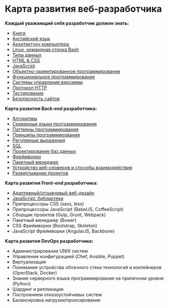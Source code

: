 # Карта развития веб-разработчика

**Каждый уважающий себя разработчик должен знать:**
- [Книги](sections/books.md)
- [Английский язык](sections/english.md)
- [Архитектуру компьютера](sections/architecture.md)
- [Linux, командная строка Bash](sections/linux.md)
- [Типы данных](sections/data_types.md)
- [HTML & CSS](sections/html-css.md)
- [JavaScript](sections/javascript.md)
- [Объектно-ориентированное программирование](sections/oop.md)
- [Функциональное программирование](sections/functional_programming.md)
- [Системы управления версиями](sections/vcs.md)
- [Протокол HTTP](sections/http.md)
- [Тестирование](sections/test.md)
- [Безопасность сайтов](sections/security.md)

**Карта развития Back-end разработчика:**
- [Алгоритмы](sections/algorithms.md)
- [Серверные языки программирования](sections/server-side.md)
- [Паттерны программирования](sections/patterns.md)
- [Принципы программирования](sections/principles.md)
- [Регулярные выражения](sections/regular-expressions.md)
- [SQL](sections/sql.md)
- [Проектирование баз данных](sections/design_database.md)
- [Фреймворки](sections/frameworks.md)
- [Пакетный менеджер](sections/dependency-manager.md)
- [Устройство веб-серверов и способы взаимодействия](sections/webserver.md)
- [Развертывание проектов](sections/deploy.md)

**Карта развития Front-end разработчика:**
- [Адаптивный/отзывчивый веб-дизайн](sections/responsive.md)
- [JavaScript: библиотеки](sections/javascript-library.md)
- Препроцессоры CSS (sass, less)
- Препроцессоры JavaScript (BabelJS, CoffeeScript)
- Сборщик проектов (Gulp, Grunt, Webpack)
- Пакетный менеджер (Bower)
- CSS Фреймворки (Bootstrap, Skeleton)
- JavaScript Фреймворки (AngularJS, Backbone)

**Карта развития DevOps разработчика:**
- Администрирование UNIX систем
- Управление конфигурацией (Chef, Ansible, Puppet)
- Виртуализация
- Понимание устройства облачного стека технологий и контейнеров (OpenStack, Docker)
- Знание серверного языка программирования на приличном уровне (Python)
- Шардинг и репликация
- Построением отказоустойчивых систем
- Балансировка нагрузки/проксирование
